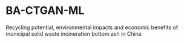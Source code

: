 # BA-CTGAN-ML
Recycling potential, environmental impacts and economic benefits of municipal solid waste incineration bottom ash in China

